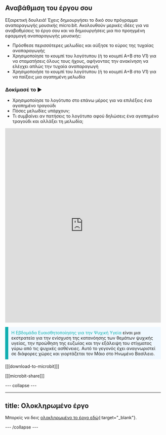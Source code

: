 ## Αναβάθμιση του έργου σου

Εξαιρετική δουλειά! Έχεις δημιουργήσει το δικό σου πρόγραμμα αναπαραγωγής μουσικής micro:bit. Ακολουθούν μερικές ιδέες για να αναβαθμίσεις το έργο σου και να δημιουργήσεις μια πιο προηγμένη εφαρμογή αναπαραγωγής μουσικής:

+ Πρόσθεσε περισσότερες μελωδίες και αύξησε το εύρος της τυχαίας αναπαραγωγής
+ Χρησιμοποίησε το κουμπί του λογότυπου (ή το κουμπί A+B στο V1) για να σταματήσεις όλους τους ήχους, αφήνοντας την ανακίνηση να ελέγχει απλώς την τυχαία αναπαραγωγή
+ Χρησιμοποιήσε το κουμπί του λογότυπου (ή το κουμπί A+B στο V1) για να παίξεις μια αγαπημένη μελωδία

### Δοκίμασέ το ▶️

+ Χρησιμοποίησε το λογότυπο στο επάνω μέρος για να επιλέξεις ένα αγαπημένο τραγούδι
+ Πόσες μελωδίες υπάρχουν;
+ Τι συμβαίνει αν πατήσεις το λογότυπο αφού δηλώσεις ένα αγαπημένο τραγούδι και αλλάξει τη μελωδία;

<div style="position:relative;height:0;padding-bottom:125%;overflow:hidden;"><iframe style="position:absolute;top:0;left:0;width:100%;height:100%;" src="https://makecode.microbit.org/---run?id=_0HqXVg8uq7rA" allowfullscreen="allowfullscreen" sandbox="allow-popups allow-forms allow-scripts allow-same-origin" frameborder="0"></iframe></div>

<div>
<p style="border-left: solid; border-width:10px; border-color: #0faeb0; background-color: aliceblue; padding: 10px;">
 <span style="color: #0faeb0">Η Εβδομάδα Ευαισθητοποίησης για την Ψυχική Υγεία</span> είναι μια εκστρατεία για την ενίσχυση της κατανόησης των θεμάτων ψυχικής υγείας, την προώθηση της ευζωίας και την εξάλειψη του στίγματος γύρω από τις ψυχικές ασθένειες. Αυτό το γεγονός έχει αναγνωριστεί σε διάφορες χώρες και γιορτάζεται τον Μάιο στο Ηνωμένο Βασίλειο.
</p>
</div>

[[[download-to-microbit]]]

[[[microbit-share]]]

--- collapse ---

---
title: Ολοκληρωμένο έργο
---

Μπορείς να δεις [ολοκληρωμένο το έργο εδώ](https://makecode.microbit.org/_5bFMMXWwjL6W){:target="_blank"}.

--- /collapse ---
